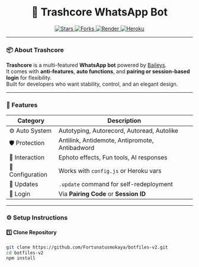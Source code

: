 <h1 align="center">🤖 Trashcore WhatsApp Bot</h1>

<p align="center">
  <a href="https://github.com/Tennor-modz/trashcore-ultra">
    <img src="https://img.shields.io/github/stars/Tennor-modz/trashcore-ultra?style=flat-square&color=gold" alt="Stars" />
  </a>
  <a href="https://github.com/Tennor-modz/trashcore-ultra/fork">
    <img src="https://img.shields.io/github/forks/Tennor-modz/trashcore-ultra?style=flat-square&color=blue" alt="Forks" />
  </a>
  <a href="https://render.com/">
    <img src="https://img.shields.io/badge/Deploy%20to%20Render-000000?style=flat-square&logo=render" alt="Render" />
  </a>
  <a href="https://heroku.com/">
    <img src="https://img.shields.io/badge/Deploy%20to%20Heroku-79589F?style=flat-square&logo=heroku" alt="Heroku" />
  </a>
</p>

---

### 📦 About Trashcore

**Trashcore** is a multi-featured **WhatsApp bot** powered by [Baileys](https://github.com/WhiskeySockets/Baileys).  
It comes with **anti-features**, **auto functions**, and **pairing or session-based login** for flexibility.  
Built for developers who want stability, control, and an elegant design.

---

### 🚀 Features

| Category | Description |
|-----------|--------------|
| ⚙️ Auto System | Autotyping, Autorecord, Autoread, Autolike |
| 🛡️ Protection | Antilink, Antidemote, Antipromote, Antibadword |
| 💬 Interaction | Ephoto effects, Fun tools, AI responses |
| 🧠 Configuration | Works with `config.js` or Heroku vars |
| 🔁 Updates | `.update` command for self-redeployment |
| 🔐 Login | Via **Pairing Code** or **Session ID** |

---

### ⚙️ Setup Instructions

#### 1️⃣ Clone Repository

```bash
git clone https://github.com/Fortunatusmokaya/botfiles-v2.git
cd botfiles-v2
npm install
